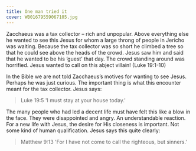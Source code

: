 ```yaml
---
title: One man tried it
cover: WB01679559067105.jpg
---
```


Zacchaeus was a tax collector – rich and unpopular. Above everything else he wanted to see this Jesus for whom a large throng of people in Jericho was waiting. Because the tax collector was so short he climbed a tree so that he could see above the heads of the crowd. Jesus saw him and said that he wanted to be his ‘guest’ that day. The crowd standing around was horrified. Jesus wanted to call on this abject villain! (Luke 19:1-­10)

In the Bible we are not told Zacchaeus’s motives for wanting to see Jesus. Perhaps he was just curious. The important thing is what this encounter meant for the tax collector. Jesus says: 

> <callout>Luke 19:5</callout>
> 'I must stay at your house today.'

The many people who had led a decent life must have felt this like a blow in the face. They were disappointed and angry. An understandable reaction. For a new life with Jesus, the desire for His closeness is important. Not some kind of human qualification. Jesus says this quite clearly:

> <callout>Matthew 9:13</callout>
> 'For I have not come to call the righteous, but sinners.'